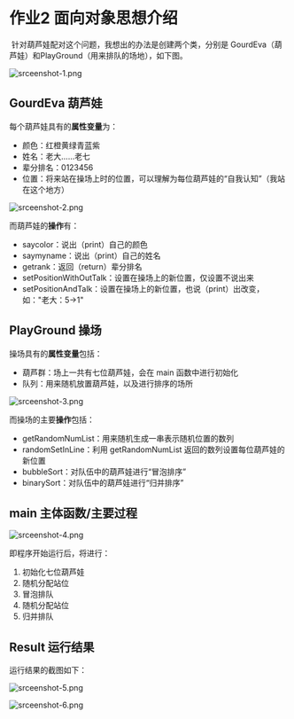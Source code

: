 # 作业2 面向对象思想介绍

​	针对葫芦娃配对这个问题，我想出的办法是创建两个类，分别是 GourdEva（葫芦娃）和PlayGround（用来排队的场地），如下图。



 ![srceenshot-1.png](https://i.loli.net/2019/09/14/vf3Ku2w7VFkPSaY.png)





## GourdEva 葫芦娃

每个葫芦娃具有的**属性变量**为：

- 颜色：红橙黄绿青蓝紫
- 姓名：老大......老七
- 辈分排名：0123456
- 位置：将来站在操场上时的位置，可以理解为每位葫芦娃的“自我认知”（我站在这个地方）

 ![srceenshot-2.png](https://i.loli.net/2019/09/14/XdbRUqwnNjuQFTt.png)

而葫芦娃的**操作**有：

- saycolor：说出（print）自己的颜色
- saymyname：说出（print）自己的姓名
- getrank：返回（return）辈分排名
- setPositionWithOutTalk：设置在操场上的新位置，仅设置不说出来
- setPositionAndTalk：设置在操场上的新位置，也说（print）出改变，如："老大：5->1"





## PlayGround 操场

操场具有的**属性变量**包括：

- 葫芦群：场上一共有七位葫芦娃，会在 main 函数中进行初始化
- 队列：用来随机放置葫芦娃，以及进行排序的场所

 ![srceenshot-3.png](https://i.loli.net/2019/09/14/zk6xpVmufKLESc5.png)

而操场的主要**操作**包括：

- getRandomNumList：用来随机生成一串表示随机位置的数列
- randomSetInLine：利用 getRandomNumList 返回的数列设置每位葫芦娃的新位置
- bubbleSort：对队伍中的葫芦娃进行“冒泡排序”
- binarySort：对队伍中的葫芦娃进行“归并排序”





## main 主体函数/主要过程

 ![srceenshot-4.png](https://i.loli.net/2019/09/14/VeYgdC9wxNiAXBJ.png)

即程序开始运行后，将进行：

1. 初始化七位葫芦娃
2. 随机分配站位
3. 冒泡排队
4. 随机分配站位
5. 归并排队





## Result 运行结果

运行结果的截图如下：

 ![srceenshot-5.png](https://i.loli.net/2019/09/14/gNqYfeBbDSP69MW.png)

 ![srceenshot-6.png](https://i.loli.net/2019/09/14/4lVSjyGUWRMuazZ.png)

